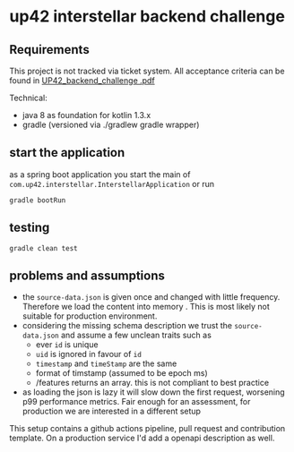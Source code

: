 # up42 interstellar backend challenge
## Requirements
This project is not tracked via ticket system. All acceptance criteria can be found in [UP42_backend_challenge
.pdf](UP42_backend_challenge.pdf)

Technical:
- java 8 as foundation for kotlin 1.3.x
- gradle (versioned via ./gradlew gradle wrapper)

## start the application
as a spring boot application you start the main of `com.up42.interstellar.InterstellarApplication` or run

```shell script
gradle bootRun
```

## testing
```shell script
gradle clean test
```

## problems and assumptions
- the `source-data.json` is given once and changed with little frequency. Therefore we load the content into memory
. This is most likely not suitable for production environment.
- considering the missing schema description we trust the `source-data.json` and assume a few unclean traits such as
    - ever `id` is unique
    - `uid` is ignored in favour of `id`
    - `timestamp` and `timeStamp` are the same
    - format of timstamp (assumed to be epoch ms)
    - /features returns an array. this is not compliant to best practice
- as loading the json is lazy it will slow down the first request, worsening p99 performance metrics. Fair enough for
 an assessment, for production we are interested in a different setup
 
 This setup contains a github actions pipeline, pull request and contribution template. On a production service I'd
  add a openapi description as well.